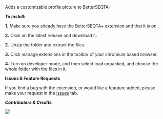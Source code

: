 Adds a customizable profile picture to BetterSEQTA+


*****To install:*****

**1.** Make sure you already have the BetterSEQTA+ extension and that it is on.

**2.** Click on the latest release and download it.

**2.** Unzip the folder and extract the files.

**3.** Click manage extensions in the toolbar of your chromium based browser.

**4.** Turn on developer mode, and then select load unpacked, and choose the whole folder with the files in it.

**Issues & Feature Requests**

If you find a bug with the extension, or would like a feauture added, please make your request in the [issues](https://github.com/Jones8683/SEQTAprofilepic/issues) tab.

_**Contributers & Credits**_

<a href="https://github.com/Jones8683/seqtaprofilepic/graphs/contributors">
  <img src="https://contrib.rocks/image?repo=Jones8683/seqtaprofilepic" />
</a>












